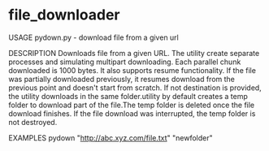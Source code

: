 # file_downloader

USAGE
pydown.py - download file from a given url

DESCRIPTION
Downloads file from a given URL. The utility create separate processes and simulating multipart downloading. Each parallel chunk downloaded is 1000 bytes. It also supports resume functionality. If the file was partially downloaded previously, it resumes download from the previous point and doesn't start from scratch. If not destination is provided, the utility downloads in the same folder.utility by default creates a temp folder to download part of the file.The temp folder is deleted once the file download finishes. If the file download was interrupted, the temp folder is not destroyed.

EXAMPLES
pydown "http://abc.xyz.com/file.txt" "newfolder"
